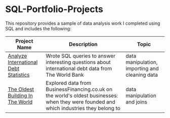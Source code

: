 # SQL-Portfolio-Projects
This repository provides a sample of data analysis work I completed using SQL and includes the following:

Project Name  | Description   |  Topic
------------- | ------------- | ------------------
[Analyze International Debt Statistics](https://github.com/kamararichards/SQL-Portfolio-Projects/tree/main/Analyze_International_Debt_Statistics)  | Wrote SQL queries to answer interesting questions about international debt data from The World Bank  | data manipulation, importing and cleaning data
[The Oldest Building In The World](https://github.com/kamararichards/SQL-Portfolio-Projects/tree/main/The_Oldest_Building_In_The_World_2)  | Explored data from BusinessFinancing.co.uk on the world's oldest businesses: when they were founded and which industries they belong to | data manipulation and joins


